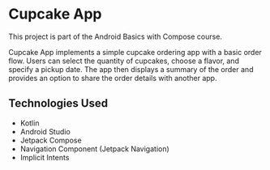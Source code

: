 # Cupcake App

This project is part of the Android Basics with Compose course.

Cupcake App implements a simple cupcake ordering app with a basic order flow. Users can select the quantity of cupcakes, choose a flavor, and specify a pickup date. The app then displays a summary of the order and provides an option to share the order details with another app.

## Technologies Used

*   Kotlin
*   Android Studio
*   Jetpack Compose
*   Navigation Component (Jetpack Navigation)
*   Implicit Intents
